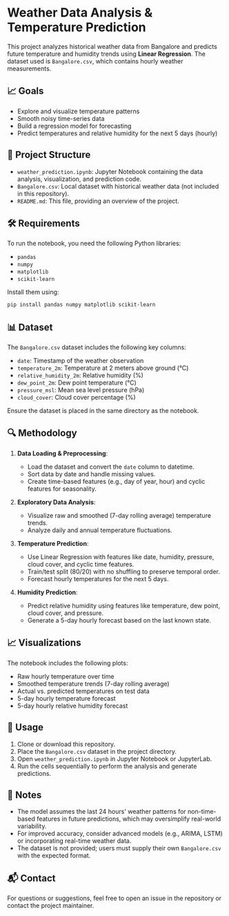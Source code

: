 # Weather Data Analysis & Temperature Prediction

This project analyzes historical weather data from Bangalore and predicts future temperature and humidity trends using **Linear Regression**. The dataset used is `Bangalore.csv`, which contains hourly weather measurements.

## 📈 Goals
- Explore and visualize temperature patterns
- Smooth noisy time-series data
- Build a regression model for forecasting
- Predict temperatures and relative humidity for the next 5 days (hourly)

## 📂 Project Structure
- `weather_prediction.ipynb`: Jupyter Notebook containing the data analysis, visualization, and prediction code.
- `Bangalore.csv`: Local dataset with historical weather data (not included in this repository).
- `README.md`: This file, providing an overview of the project.

## 🛠️ Requirements
To run the notebook, you need the following Python libraries:
- `pandas`
- `numpy`
- `matplotlib`
- `scikit-learn`

Install them using:
```bash
pip install pandas numpy matplotlib scikit-learn
```

## 📊 Dataset
The `Bangalore.csv` dataset includes the following key columns:
- `date`: Timestamp of the weather observation
- `temperature_2m`: Temperature at 2 meters above ground (°C)
- `relative_humidity_2m`: Relative humidity (%)
- `dew_point_2m`: Dew point temperature (°C)
- `pressure_msl`: Mean sea level pressure (hPa)
- `cloud_cover`: Cloud cover percentage (%)

Ensure the dataset is placed in the same directory as the notebook.

## 🔍 Methodology
1. **Data Loading & Preprocessing**:
   - Load the dataset and convert the `date` column to datetime.
   - Sort data by date and handle missing values.
   - Create time-based features (e.g., day of year, hour) and cyclic features for seasonality.

2. **Exploratory Data Analysis**:
   - Visualize raw and smoothed (7-day rolling average) temperature trends.
   - Analyze daily and annual temperature fluctuations.

3. **Temperature Prediction**:
   - Use Linear Regression with features like date, humidity, pressure, cloud cover, and cyclic time features.
   - Train/test split (80/20) with no shuffling to preserve temporal order.
   - Forecast hourly temperatures for the next 5 days.

4. **Humidity Prediction**:
   - Predict relative humidity using features like temperature, dew point, cloud cover, and pressure.
   - Generate a 5-day hourly forecast based on the last known state.

## 📈 Visualizations
The notebook includes the following plots:
- Raw hourly temperature over time
- Smoothed temperature trends (7-day rolling average)
- Actual vs. predicted temperatures on test data
- 5-day hourly temperature forecast
- 5-day hourly relative humidity forecast

## 🚀 Usage
1. Clone or download this repository.
2. Place the `Bangalore.csv` dataset in the project directory.
3. Open `weather_prediction.ipynb` in Jupyter Notebook or JupyterLab.
4. Run the cells sequentially to perform the analysis and generate predictions.

## 📝 Notes
- The model assumes the last 24 hours' weather patterns for non-time-based features in future predictions, which may oversimplify real-world variability.
- For improved accuracy, consider advanced models (e.g., ARIMA, LSTM) or incorporating real-time weather data.
- The dataset is not provided; users must supply their own `Bangalore.csv` with the expected format.

## 📬 Contact
For questions or suggestions, feel free to open an issue in the repository or contact the project maintainer.